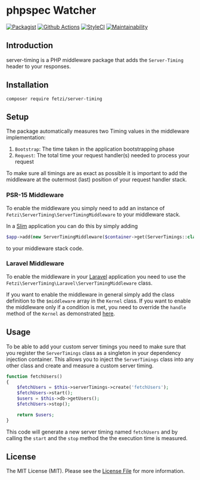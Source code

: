 # phpspec Watcher

[![Packagist](https://img.shields.io/packagist/v/fetzi/server-timing.svg?style=flat-square)](https://packagist.org/packages/fetzi/server-timing)
[![Github Actions](https://github.com/fetzi/server-timing/workflows/Build/badge.svg)](https://github.com/fetzi/server-timing/actions)
[![StyleCI](https://styleci.io/repos/102859380/shield?branch=master)](https://styleci.io/repos/102859380)
[![Maintainability](https://api.codeclimate.com/v1/badges/a16e78089225f977d475/maintainability)](https://codeclimate.com/github/fetzi/phpspec-watcher/maintainability)


## Introduction
server-timing is a PHP middleware package that adds the `Server-Timing` header to your responses.

## Installation

```
composer require fetzi/server-timing
```

## Setup
The package automatically measures two Timing values in the middleware implementation:

1. `Bootstrap`: The time taken in the application bootstrapping phase
2. `Request`: The total time your request handler(s) needed to process your request

To make sure all timings are as exact as possible it is important to add the middleware at the outermost (last) position of your request handler stack.

### PSR-15 Middleware
To enable the middleware you simply need to add an instance of `Fetzi\ServerTiming\ServerTimingMiddleware` to your middleware stack.

In a [Slim](http://www.slimframework.com/) application you can do this by simply adding

```php
$app->add(new ServerTimingMiddleware($container->get(ServerTimings::class)));
```

to your middleware stack code.

### Laravel Middleware

To enable the middleware in your [Laravel](https://laravel.com/) application you need to use the `Fetzi\ServerTiming\Laravel\ServerTimingMiddleware` class.

If you want to enable the middleware in general simply add the class definition to the `$middleware` array in the `Kernel` class. If you want to enable the middleware only if a condition is met, you need to override the `handle` method of the `Kernel` as demonstrated [here](https://paste.laravel.io/KkeVq).

## Usage

To be able to add your custom server timings you need to make sure that you register the `ServerTimings` class as a singleton in your dependency injection container. This allows you to inject the `ServerTimings` class into any other class and create and measure a custom server timing.

```php
function fetchUsers()
{
    $fetchUsers = $this->serverTimings->create('fetchUsers');
    $fetchUsers->start();
    $users = $this->db->getUsers();
    $fetchUsers->stop();

    return $users;
}
```

This code will generate a new server timing named `fetchUsers` and by calling the `start` and the `stop` method the the execution time is measured.

## License

The MIT License (MIT). Please see the [License File](LICENSE) for more information.